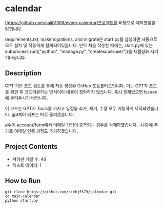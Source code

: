 
# calendar
[https://github.com/sajib1066/event-calendar]프로젝트를 바탕으로 제작했음을 밝힙니다.

requirements.txt, makemigrations, and migrate은 start.py를 실행하면 자동으로 모두 설치 및 작동하게 설계되어있습니다. 만약 처음 작동할 때에는, start.py에 있는 subprocess.run(["python", "manage.py", "createsuperuser"])를 재활성화 시키기바랍니다.

## Description
GPT 기반 코드 검토를 통해 자동 생성된 GitHub 포트폴리오입니다.
이는 GPT가 코드를 확인 후 코드리뷰하는 방식이라 내용이 정확하지 않습니다.
혹시 문제있으면 Issues에 올려주시기 바랍니다.

이 코드는 GPT가 Tools를 가지고 일정을 추가, 제거, 수정 모두 가능하게 제작되었습니다.
gpt제어 리포는 따로 올리겠습니다.

#수정
account/form에서 이메일 가입이 중복되는 경우를 삭제하였습니다.
-나중에 추가로 이메일 인증 과정도 추가하겠습니다.

## Project Contents
- 파이썬 파일 수: 46
- 텍스트 데이터: 1

## How to Run
```
git clone https://github.com/kimhj5379/calendar.git
cd main-calendar
python start.py
```
